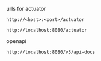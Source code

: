 urls for actuator
```
http://<host>:<port>/actuator

http://localhost:8080/actuator
```

openapi
```curl
http://localhost:8080/v3/api-docs
```
